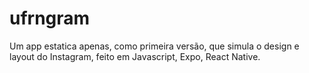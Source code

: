 # ufrngram

Um app estatica apenas, como primeira versão, que simula o design e layout do Instagram, feito em Javascript, Expo, React Native.
